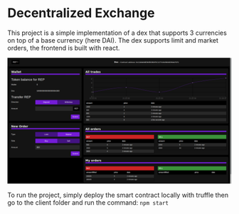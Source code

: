 # Decentralized Exchange

This project is a simple implementation of a dex that supports 3 currencies on top of a base currency (here DAI). The dex supports limit and market orders, the frontend is built with react.

![User dashboard](https://raw.githubusercontent.com/Ugo/smart-contracts/main/dex/images/dex.png)

To run the project, simply deploy the smart contract locally with truffle then go to the client folder and run the command:
`npm start`
